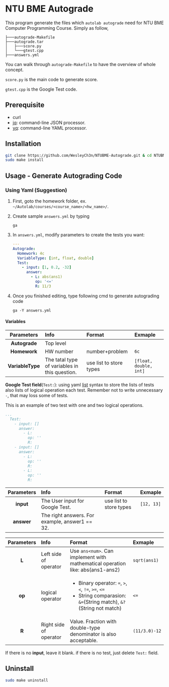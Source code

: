 # NTU BME Autograde
This program generate the files which `autolab autograde` need for NTU BME Computer Programming Course. Simply as follow,
```
├───autograde-Makefile
├───autograde.tar
│   ├───score.py
│   └───gtest.cpp
├───answers.yml
```

You can walk through `autograde-Makefile` to have the overview of whole concept.

`score.py` is the main code to generate score.

`gtest.cpp` is the Google Test code.


## Prerequisite
- curl
- [jq](https://stedolan.github.io/jq/): command-line JSON processor.
- [yq](https://mikefarah.gitbook.io/yq/): command-line YAML processor.

## Installation
```bash
git clone https://github.com/WesleyCh3n/NTUBME-Autograde.git & cd NTUBME-Autograde
sudo make install
```

## Usage - Generate Autograding Code
### Using Yaml (Suggestion)
1. First, goto the homework folder, ex. `~/Autolab/courses/<course_name>/<hw_name>/`.

2. Create sample `answers.yml` by typing

    ```
    ga
    ```

3. In `answers.yml`, modify parameters to create the tests you want:

    ```yml
    ---
    Autograde:
      Homework: 4c
      VariableType: [int, float, double]
      Test:
        - input: [1, 0.2, -32]
          answer:
            - L: abs(ans1)
              op: '<='
              R: 11/3
    ```

4. Once you finished editing, type following cmd to generate autograding code

    ```
    ga -Y answers.yml
    ```

#### Variables
|   Parameters   |                     Info                    |         Format        |        Exmaple       |
|     :----:     |                     :--                     |          :--          |          :--         |
|  **Autograde** |                  Top level                  |                       |                      |
|  **Homework**  |                  HW number                  |     number+problem    |         `6c`         |
|**VariableType**|The tatal type of variables in this question.|use list to store types|`[float, double, int]`|

**Google Test field**(`Test:`): using yaml [list](https://docs.ansible.com/ansible/latest/reference_appendices/YAMLSyntax.html) syntax to store the lists of tests also lists of logical operation each test. Remember not to write unnecessary `-`, that may loss some of tests.

This is an example of two test with one and two logical operations.
```yml
...
  Test:
    - input: []
      answer:
        - L:
          op: ''
          R:
    - input: []
      answer:
        - L:
          op: ''
          R:
        - L:
          op: ''
          R:
```

|Parameters|Info                                          |Format                 |Exmaple   |
|:----:    |:--                                           |:--                    |:--       |
|**input** |The User input for Google Test.               |use list to store types|`[12, 13]`|
|**answer**|The right answers. For example, answer1 == 32.|                       |          |

<!-- |**answer**|       The right answers.      |First charactor is which variable, 2nd is logical operator, 3rd is the value. Format is same as **INPUTS**. Fraction with double-type denominator is also acceptable. For example `2=11/3.0`|`1=30,2>89;1!=98,2<=40`| -->

|Parameters|Info                  |Format                                                                                                                                   |Exmaple      |
|:----:    |:--                   |:--                                                                                                                                      |:--          |
|**L**     |Left side of operator |Use `ans<num>`. Can implement with mathematical operation like: abs(ans1-ans2)                                                           |`sqrt(ans1)` |
|**op**    |logical operator      |<ul><li>Binary operator: `=`, `>`, `<`, `!=`, `>=`, `<=`</li><li>String comparasion: `&=`(String match), `&?`(String not match)</li></ul>|`<=`         |
|**R**     |Right side of operator|Value. Fraction with double-type denominator is also acceptable.                                                                         |`(11/3.0)-12`|

If there is no **input**, leave it blank. if there is no test, just delete `Test:` field.


## Uninstall
```bash
sudo make uninstall
```

